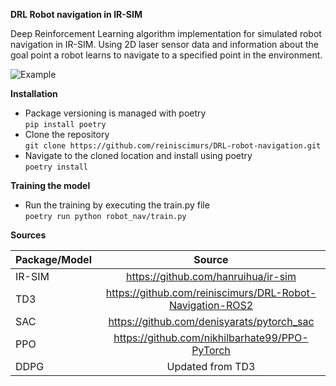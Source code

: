 **DRL Robot navigation in IR-SIM**

Deep Reinforcement Learning algorithm implementation for simulated robot navigation in IR-SIM. Using 2D laser sensor data
and information about the goal point a robot learns to navigate to a specified point in the environment.

![Example](https://github.com/reiniscimurs/DRL-robot-navigation-IR-SIM/blob/master/image.png)

**Installation**

* Package versioning is managed with poetry \
`pip install poetry`
* Clone the repository \
`git clone https://github.com/reiniscimurs/DRL-robot-navigation.git`
* Navigate to the cloned location and install using poetry \
`poetry install`

**Training the model**

* Run the training by executing the train.py file \
`poetry run python robot_nav/train.py`



**Sources**

| Package/Model |                          Source                           | 
|:--------------|:---------------------------------------------------------:| 
| IR-SIM        |            https://github.com/hanruihua/ir-sim            | 
| TD3           | https://github.com/reiniscimurs/DRL-Robot-Navigation-ROS2 | 
| SAC           |        https://github.com/denisyarats/pytorch_sac         | 
| PPO           |      https://github.com/nikhilbarhate99/PPO-PyTorch       | 
| DDPG          |                     Updated from TD3                      | 


